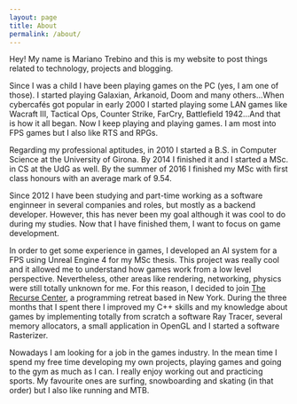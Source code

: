 ```yaml
---
layout: page
title: About
permalink: /about/
---
```


Hey! My name is Mariano Trebino and this is my website to post things related to technology, projects and blogging.

Since I was a child I have been playing games on the PC (yes, I am one of those). I started playing Galaxian, Arkanoid, Doom and many others...When cybercafés got popular in early 2000 I started playing some LAN games like Wacraft III, Tactical Ops, Counter Strike, FarCry, Battlefield 1942...And that is how it all began. Now I keep playing and playing games. I am most into FPS games but I also like RTS and RPGs.

Regarding my professional aptitudes, in 2010 I started a B.S. in Computer Science at the University of Girona. By 2014 I finished it and I started a MSc. in CS at the UdG as well. By the summer of 2016 I finished my MSc with first class honours with an average mark of 9.54.

Since 2012 I have been studying and part-time working as a software enginneer in several companies and roles, but mostly as a backend developer. However, this has never been my goal although it was cool to do during my studies. Now that I have finished them, I want to focus on game development.

In order to get some experience in games, I developed an AI system for a FPS using Unreal Engine 4 for my MSc thesis. This project was really cool and it allowed me to understand how games work from a low level perspective. Nevertheless, other areas like rendering, networking, physics were still totally unknown for me. For this reason, I decided to join [The Recurse Center](https://www.recurse.com/), a programming retreat based in New York. During the three months that I spent there I improved my C++ skills and my knowledge about games by implementing totally from scratch a software Ray Tracer, several memory allocators, a small application in OpenGL and I started a  software Rasterizer.

Nowadays I am looking for a job in the games industry. In the mean time I spend my free time developing my own projects, playing games and going to the gym as much as I can. I really enjoy working out and practicing sports. My favourite ones are surfing, snowboarding and skating (in that order) but I also like running and MTB.